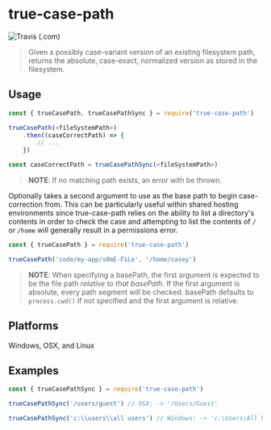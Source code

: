 # true-case-path

![Travis (.com)](https://img.shields.io/travis/com/Profiscience/true-case-path.svg)

> Given a possibly case-variant version of an existing filesystem path, returns the absolute, case-exact, normalized version as stored in the filesystem.

## Usage

```typescript
const { trueCasePath, trueCasePathSync } = require('true-case-path')

trueCasePath(<fileSystemPath>)
    .then((caseCorrectPath) => {
        // ...
    })

const caseCorrectPath = trueCasePathSync(<fileSystemPath>)
```

> **NOTE**: If no matching path exists, an error with be thrown.

Optionally takes a second argument to use as the base path to begin case-correction from. This can be particularly useful within shared hosting environments since true-case-path relies on the ability to list a directory's contents in order to check the case and attempting to list the contents of `/` or `/home` will generally result in a permissions error.

```typescript
const { trueCasePath } = require('true-case-path')

trueCasePath('code/my-app/sOmE-FiLe', '/home/casey')
```

> **NOTE**: When specifying a basePath, the first argument is expected to be the file path _relative to that basePath_. If the first argument is absolute, every path segment will be checked. basePath defaults to `process.cwd()` if not specified and the first argument is relative.

## Platforms

Windows, OSX, and Linux

## Examples

```typescript
const { trueCasePathSync } = require('true-case-path')

trueCasePathSync('/users/guest') // OSX: -> '/Users/Guest'

trueCasePathSync('c:\\users\\all users') // Windows: -> 'c:\Users\All Users'
```

